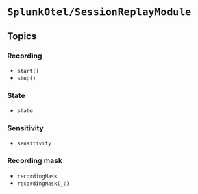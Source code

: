 # ``SplunkOtel/SessionReplayModule``

## Topics

### Recording

- ``start()``
- ``stop()``


<!--  Temporarily removed with Rendering Modes. ->

<!--### Preferences-->
<!---->
<!--- ``preferences``-->
<!--- ``preferences(_:)``-->


### State

- ``state``


### Sensitivity

- ``sensitivity``


### Recording mask

- ``recordingMask``
- ``recordingMask(_:)``
